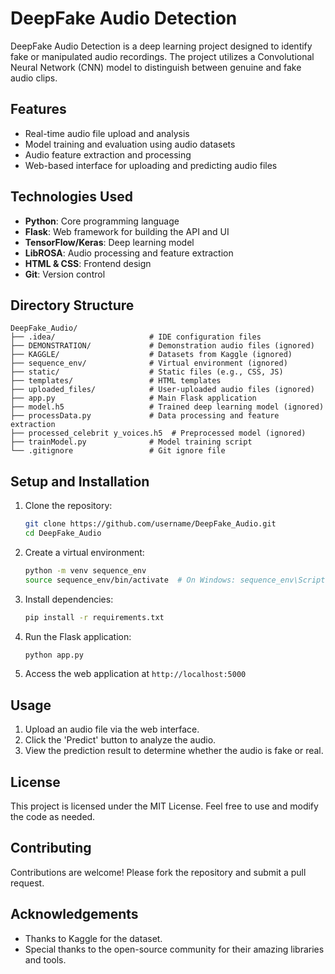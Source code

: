 
# DeepFake Audio Detection

DeepFake Audio Detection is a deep learning project designed to identify fake or manipulated audio recordings. The project utilizes a Convolutional Neural Network (CNN) model to distinguish between genuine and fake audio clips.

## Features
- Real-time audio file upload and analysis
- Model training and evaluation using audio datasets
- Audio feature extraction and processing
- Web-based interface for uploading and predicting audio files

## Technologies Used
- **Python**: Core programming language
- **Flask**: Web framework for building the API and UI
- **TensorFlow/Keras**: Deep learning model
- **LibROSA**: Audio processing and feature extraction
- **HTML & CSS**: Frontend design
- **Git**: Version control

## Directory Structure
```
DeepFake_Audio/
├── .idea/                     # IDE configuration files
├── DEMONSTRATION/             # Demonstration audio files (ignored)
├── KAGGLE/                    # Datasets from Kaggle (ignored)
├── sequence_env/              # Virtual environment (ignored)
├── static/                    # Static files (e.g., CSS, JS)
├── templates/                 # HTML templates
├── uploaded_files/            # User-uploaded audio files (ignored)
├── app.py                     # Main Flask application
├── model.h5                   # Trained deep learning model (ignored)
├── processData.py             # Data processing and feature extraction
├── processed_celebrit y_voices.h5  # Preprocessed model (ignored)
├── trainModel.py              # Model training script
└── .gitignore                 # Git ignore file
```

## Setup and Installation
1. Clone the repository:
   ```bash
   git clone https://github.com/username/DeepFake_Audio.git
   cd DeepFake_Audio
   ```
2. Create a virtual environment:
   ```bash
   python -m venv sequence_env
   source sequence_env/bin/activate  # On Windows: sequence_env\Scripts\activate
   ```
3. Install dependencies:
   ```bash
   pip install -r requirements.txt
   ```
4. Run the Flask application:
   ```bash
   python app.py
   ```
5. Access the web application at `http://localhost:5000`

## Usage
1. Upload an audio file via the web interface.
2. Click the 'Predict' button to analyze the audio.
3. View the prediction result to determine whether the audio is fake or real.

## License
This project is licensed under the MIT License. Feel free to use and modify the code as needed.

## Contributing
Contributions are welcome! Please fork the repository and submit a pull request.

## Acknowledgements
- Thanks to Kaggle for the dataset.
- Special thanks to the open-source community for their amazing libraries and tools.
